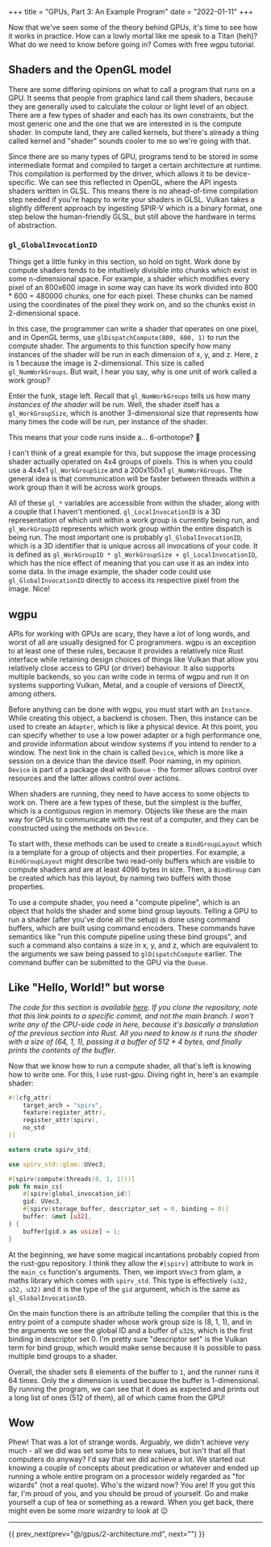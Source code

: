 +++
title = "GPUs, Part 3: An Example Program"
date = "2022-01-11"
+++

Now that we've seen some of the theory behind GPUs, it's time to see how it
works in practice. How can a lowly mortal like me speak to a Titan (heh)? What
do we need to know before going in? Comes with free wgpu tutorial.
<!-- more -->

## Shaders and the OpenGL model

There are some differing opinions on what to call a program that runs on a GPU.
It seems that people from graphics land call them shaders, because they are
generally used to calculate the colour or light level of an object. There are a
few types of shader and each has its own constraints, but the most generic one
and the one that we are interested in is the compute shader. In compute land,
they are called kernels, but there's already a thing called kernel and "shader"
sounds cooler to me so we're going with that.

Since there are so many types of GPU, programs tend to be stored in some
intermediate format and compiled to target a certain architecture at runtime.
This compilation is performed by the driver, which allows it to be
device-specific. We can see this reflected in OpenGL, where the API ingests
shaders written in GLSL. This means there is no ahead-of-time compilation step
needed if you're happy to write your shaders in GLSL. Vulkan takes a slightly
different approach by ingesting SPIR-V which is a binary format, one step below
the human-friendly GLSL, but still above the hardware in terms of abstraction.

### `gl_GlobalInvocationID`

Things get a little funky in this section, so hold on tight. Work done by
compute shaders tends to be intuitively divisible into chunks which exist in
some n-dimensional space. For example, a shader which modifies every pixel of an
800x600 image in some way can have its work divided into 800 * 600 = 480000
chunks, one for each pixel. These chunks can be named using the coordinates of
the pixel they work on, and so the chunks exist in 2-dimensional space.

In this case, the programmer can write a shader that operates on one pixel, and
in OpenGL terms, use `glDispatchCompute(800, 600, 1)` to run the compute shader.
The arguments to this function specify how many instances of the shader will be
run in each dimension of x, y, and z. Here, z is 1 because the image is
2-dimensional. This size is called `gl_NumWorkGroups`. But wait, I hear you say,
why is one unit of work called a work group?

Enter the funk, stage left. Recall that `gl_NumWorkGroups` tells us how many
*instances of the shader* will be run. Well, the shader itself has a
`gl_WorkGroupSize`, which is another 3-dimensional size that represents how many
times the code will be run, per instance of the shader.

This means that your code runs inside a... 6-orthotope? 🤔

I can't think of a great example for this, but suppose the image processing
shader actually operated on 4x4 groups of pixels. This is when you could use a
4x4x1 `gl_WorkGroupSize` and a 200x150x1 `gl_NumWorkGroups`. The general idea is
that communication will be faster between threads within a work group than it
will be across work groups.

All of these `gl_*` variables are accessible from within the shader, along with
a couple that I haven't mentioned. `gl_LocalInvocationID` is a 3D representation
of which unit within a work group is currently being run, and `gl_WorkGroupID`
represents which work group within the entire dispatch is being run. The most
important one is probably `gl_GlobalInvocationID`, which is a 3D identifier that
is unique across all invocations of your code. It is defined as
`gl_WorkGroupID * gl_WorkGroupSize + gl_LocalInvocationID`, which has the nice
effect of meaning that you can use it as an index into some data. In the image
example, the shader code could use `gl_GlobalInvocationID` directly to access
its respective pixel from the image. Nice!

## wgpu

APIs for working with GPUs are scary, they have a lot of long words, and
worst of all are usually designed for C programmers. wgpu is an exception to at
least one of these rules, because it provides a relatively nice Rust interface
while retaining design choices of things like Vulkan that allow you relatively
close access to GPU (or driver) behaviour. It also supports multiple backends,
so you can write code in terms of wgpu and run it on systems supporting Vulkan,
Metal, and a couple of versions of DirectX, among others.

Before anything can be done with wgpu, you must start with an `Instance`. While
creating this object, a backend is chosen. Then, this instance can be used to
create an `Adapter`, which is like a physical device. At this point, you can
specify whether to use a low power adapter or a high performance one, and
provide information about window systems if you intend to render to a window.
The next link in the chain is called `Device`, which is more like a session on a
device than the device itself. Poor naming, in my opinion. `Device` is part of a
package deal with `Queue` - the former allows control over resources and the
latter allows control over actions.

When shaders are running, they need to have access to some objects to work on.
There are a few types of these, but the simplest is the buffer, which is a
contiguous region in memory. Objects like these are the main way for GPUs to
communicate with the rest of a computer, and they can be constructed using the
methods on `Device`.

To start with, these methods can be used to create a `BindGroupLayout` which is
a template for a group of objects and their properties. For example, a
`BindGroupLayout` might describe two read-only buffers which are visible to
compute shaders and are at least 4096 bytes in size. Then, a `BindGroup` can be
created which has this layout, by naming two buffers with those properties.

To use a compute shader, you need a "compute pipeline", which is an object that
holds the shader and some bind group layouts. Telling a GPU to run a shader
(after you've done all the setup) is done using command buffers, which are built
using command encoders. These commands have semantics like "run this compute
pipeline using these bind groups", and such a command also contains a size in x,
y, and z, which are equivalent to the arguments we saw being passed to
`glDispatchCompute` earlier. The command buffer can be submitted to the GPU via
the `Queue`.

## Like "Hello, World!" but worse

*The code for this section is available
[here](https://github.com/rosehuds/gpu-playground/tree/main/wgpu).
If you clone the repository, note that this link points to a specific commit,
and not the main branch. I won't write any of the CPU-side code in here, because
it's basically a translation of the previous section into Rust. All you need to
know is it runs the shader with a size of (64, 1, 1), passing it a buffer of 512
\* 4 bytes, and finally prints the contents of the buffer.*

Now that we know how to run a compute shader, all that's left is knowing how to
write one. For this, I use rust-gpu. Diving right in, here's an example shader:

```rust
#![cfg_attr(
    target_arch = "spirv",
    feature(register_attr),
    register_attr(spirv),
    no_std
)]

extern crate spirv_std;

use spirv_std::glam::UVec3;

#[spirv(compute(threads(8, 1, 1)))]
pub fn main_cs(
    #[spirv(global_invocation_id)]
    gid: UVec3,
    #[spirv(storage_buffer, descriptor_set = 0, binding = 0)]
    buffer: &mut [u32],
) {
    buffer[gid.x as usize] = 1;
}
```

At the beginning, we have some magical incantations probably copied from the
rust-gpu repository. I think they allow the `#[spirv]` attribute to work in the
`main_cs` function's arguments. Then, we import `UVec3` from glam, a maths
library which comes with `spirv_std`. This type is effectively `(u32, u32, u32)`
and it is the type of the `gid` argument, which is the same as
`gl_GlobalInvocationID`.

On the main function there is an attribute telling the compiler that this is the
entry point of a compute shader whose work group size is (8, 1, 1), and in the
arguments we see the global ID and a buffer of `u32`s, which is the first
binding in descriptor set 0. I'm pretty sure "descriptor set" is the Vulkan term
for bind group, which would make sense because it is possible to pass multiple
bind groups to a shader.

Overall, the shader sets 8 elements of the buffer to `1`, and the runner runs it
64 times. Only the x dimension is used because the buffer is 1-dimensional.
By running the program, we can see that it does as expected and prints out a
long list of ones (512 of them), all of which came from the GPU!

## Wow

Phew! That was a lot of strange words. Arguably, we didn't achieve very much -
all we did was set some bits to new values, but isn't that all that computers do
anyway? I'd say that we did achieve a lot. We started out knowing a couple of
concepts about predication or whatever and ended up running a whole entire
program on a processor widely regarded as "for wizards" (not a real quote).
Who's the wizard now? You are! If you got this far, I'm proud of you, and you
should be proud of yourself. Go and make yourself a cup of tea or something as a
reward. When you get back, there might even be some more wizardry to look at 😉

***

{{ prev_next(prev="@/gpus/2-architecture.md", next="") }}

